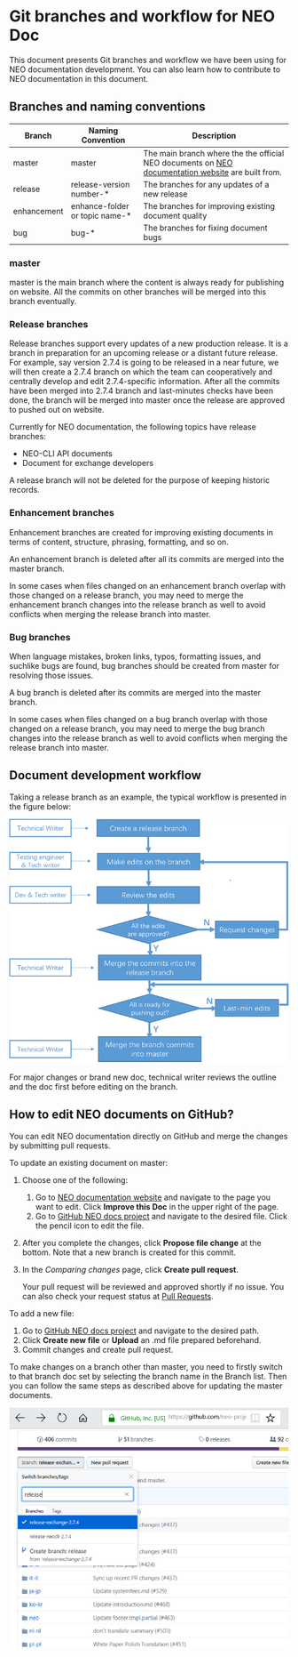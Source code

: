 # Git branches and workflow for NEO Doc

This document presents Git branches and workflow we have been using for NEO documentation development. You can also learn how to contribute to NEO documentation in this document.

## Branches and naming conventions

| Branch      | Naming Convention              | Description                                                  |
| ----------- | ------------------------------ | ------------------------------------------------------------ |
| master      | master                         | The main branch where the the official NEO documents on  [NEO documentation website](http://docs.neo.org/) are built from. |
| release     | release-version number-*       | The branches for any updates of a new release                |
| enhancement | enhance-folder or topic name-* | The branches for improving existing document quality         |
| bug         | bug-*                          | The branches for fixing document bugs                        |

### master

master is the main branch where the content is always ready for publishing on website. All the commits on other branches will be merged into this branch eventually.

### Release branches

Release branches support every updates of a new production release. It is a branch in preparation for an upcoming release or a distant future release. For example, say version 2.7.4 is going to be released in a near future, we will then create a 2.7.4 branch on which the team can cooperatively and centrally develop and edit 2.7.4-specific information. After all the commits have been merged into 2.7.4 branch and last-minutes checks have been done, the branch will be merged into master once the release are approved to pushed out on website.

Currently for NEO documentation, the following topics have release branches:

- NEO-CLI API documents
- Document for exchange developers

A release branch will not be deleted for the purpose of keeping historic records. 

### Enhancement branches

Enhancement branches are created for improving existing documents in terms of content, structure, phrasing, formatting, and so on. 

An enhancement branch is deleted after all its commits are merged into the master branch. 

In some cases when files changed on an enhancement branch overlap with those changed on a release branch, you may need to merge the enhancement branch changes into the release branch as well to avoid conflicts when merging the release branch into master.

### Bug branches

When language mistakes, broken links, typos, formatting issues, and suchlike bugs are found, bug branches should be created from master for resolving those issues.

A bug branch is deleted after its commits are merged into the master branch.

In some cases when files changed on a bug branch overlap with those changed on a release branch, you may need to merge the bug branch changes into the release branch as well to avoid conflicts when merging the release branch into master.

## Document development workflow

Taking a release branch as an example, the typical workflow is presented in the figure below:

![](assets/workflow.png)

For major changes or brand new doc, technical writer reviews the outline and the doc first before editing on the branch. 

## How to edit NEO documents on GitHub?

You can edit NEO documentation directly on GitHub and merge the changes by submitting pull requests.

To update an existing document on master:

1. Choose one of the following:

   1. Go to [NEO documentation website](http://docs.neo.org/) and navigate to the page you want to edit. Click **Improve this Doc** in the upper right of the page.
   2. Go to [GitHub NEO docs project](https://github.com/neo-project/docs) and navigate to the desired file. Click the pencil icon to edit the file. 

2. After you complete the changes, click **Propose file change** at the bottom. Note that a new branch is created for this commit. 

3. In the *Comparing changes* page, click **Create pull request**.

   Your pull request will be reviewed and approved shortly if no issue. You can also check your request status at [Pull Requests](https://github.com/neo-project/docs/pulls).

To add a new file:

1. Go to [GitHub NEO docs project](https://github.com/neo-project/docs) and navigate to the desired path.
2. Click **Create new file** or **Upload** an .md file prepared beforehand. 
3. Commit changes and create pull request. 

To make changes on a branch other than master, you need to firstly switch to that branch doc set by selecting the branch name in the Branch list. Then you can follow the same steps as described above for updating the master documents.

![](assets/switchbranch.png)